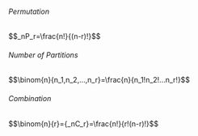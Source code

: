 <h6>Permutation</h6>
$$_nP_r=\frac{n!}{(n-r)!}$$

<h6>Number of Partitions</h6>
$$\binom{n}{n_1,n_2,...,n_r}=\frac{n}{n_1!n_2!...n_r!}$$

<h6>Combination</h6>
$$\binom{n}{r}={_nC_r}=\frac{n!}{r!(n-r)!}$$